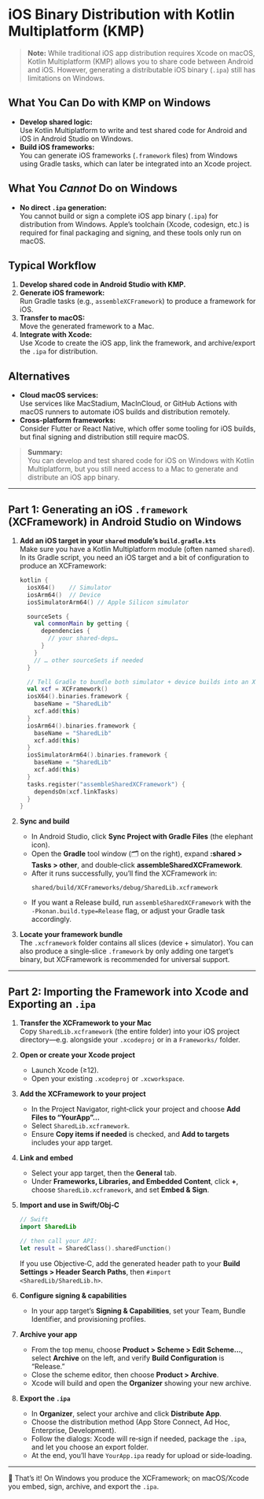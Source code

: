 # iOS Binary Distribution with Kotlin Multiplatform (KMP)

> **Note:** While traditional iOS app distribution requires Xcode on macOS, Kotlin Multiplatform (KMP) allows you to share code between Android and iOS. However, generating a distributable iOS binary (`.ipa`) still has limitations on Windows.

## What You Can Do with KMP on Windows

- **Develop shared logic:**  
  Use Kotlin Multiplatform to write and test shared code for Android and iOS in Android Studio on Windows.
- **Build iOS frameworks:**  
  You can generate iOS frameworks (`.framework` files) from Windows using Gradle tasks, which can later be integrated into an Xcode project.

## What You *Cannot* Do on Windows

- **No direct `.ipa` generation:**  
  You cannot build or sign a complete iOS app binary (`.ipa`) for distribution from Windows. Apple’s toolchain (Xcode, codesign, etc.) is required for final packaging and signing, and these tools only run on macOS.

## Typical Workflow

1. **Develop shared code in Android Studio with KMP.**
2. **Generate iOS framework:**  
   Run Gradle tasks (e.g., `assembleXCFramework`) to produce a framework for iOS.
3. **Transfer to macOS:**  
   Move the generated framework to a Mac.
4. **Integrate with Xcode:**  
   Use Xcode to create the iOS app, link the framework, and archive/export the `.ipa` for distribution.

## Alternatives

- **Cloud macOS services:**  
  Use services like MacStadium, MacInCloud, or GitHub Actions with macOS runners to automate iOS builds and distribution remotely.
- **Cross-platform frameworks:**  
  Consider Flutter or React Native, which offer some tooling for iOS builds, but final signing and distribution still require macOS.

> **Summary:**  
> You can develop and test shared code for iOS on Windows with Kotlin Multiplatform, but you still need access to a Mac to generate and distribute an iOS app binary.

---

## Part 1: Generating an iOS `.framework` (XCFramework) in Android Studio on Windows

1. **Add an iOS target in your `shared` module’s `build.gradle.kts`**  
   Make sure you have a Kotlin Multiplatform module (often named `shared`). In its Gradle script, you need an iOS target and a bit of configuration to produce an XCFramework:
   ```kotlin
   kotlin {
     iosX64()    // Simulator
     iosArm64()  // Device
     iosSimulatorArm64() // Apple Silicon simulator

     sourceSets {
       val commonMain by getting {
         dependencies {
           // your shared-deps…
         }
       }
       // … other sourceSets if needed
     }

     // Tell Gradle to bundle both simulator + device builds into an XCFramework:
     val xcf = XCFramework()
     iosX64().binaries.framework {
       baseName = "SharedLib"
       xcf.add(this)
     }
     iosArm64().binaries.framework {
       baseName = "SharedLib"
       xcf.add(this)
     }
     iosSimulatorArm64().binaries.framework {
       baseName = "SharedLib"
       xcf.add(this)
     }
     tasks.register("assembleSharedXCFramework") {
       dependsOn(xcf.linkTasks)
     }
   }
   ```

2. **Sync and build**  
   - In Android Studio, click **Sync Project with Gradle Files** (the elephant icon).  
   - Open the **Gradle** tool window (​🗂️ on the right), expand **:shared > Tasks > other**, and double‑click **assembleSharedXCFramework**.  
   - After it runs successfully, you’ll find the XCFramework in:  
     ```
     shared/build/XCFrameworks/debug/SharedLib.xcframework
     ```
   - If you want a Release build, run `assembleSharedXCFramework` with the `-Pkonan.build.type=Release` flag, or adjust your Gradle task accordingly.

3. **Locate your framework bundle**  
   The `.xcframework` folder contains all slices (device + simulator). You can also produce a single‑slice `.framework` by only adding one target’s binary, but XCFramework is recommended for universal support.

---

## Part 2: Importing the Framework into Xcode and Exporting an `.ipa`

1. **Transfer the XCFramework to your Mac**  
   Copy `SharedLib.xcframework` (the entire folder) into your iOS project directory—e.g. alongside your `.xcodeproj` or in a `Frameworks/` folder.

2. **Open or create your Xcode project**  
   - Launch Xcode (≥12).  
   - Open your existing `.xcodeproj` or `.xcworkspace`.

3. **Add the XCFramework to your project**  
   - In the Project Navigator, right‑click your project and choose **Add Files to “YourApp”…**  
   - Select `SharedLib.xcframework`.  
   - Ensure **Copy items if needed** is checked, and **Add to targets** includes your app target.

4. **Link and embed**  
   - Select your app target, then the **General** tab.  
   - Under **Frameworks, Libraries, and Embedded Content**, click **+**, choose `SharedLib.xcframework`, and set **Embed & Sign**.

5. **Import and use in Swift/Obj‑C**  
   ```swift
   // Swift
   import SharedLib

   // then call your API:
   let result = SharedClass().sharedFunction()
   ```
   If you use Objective‑C, add the generated header path to your **Build Settings > Header Search Paths**, then `#import <SharedLib/SharedLib.h>`.

6. **Configure signing & capabilities**  
   - In your app target’s **Signing & Capabilities**, set your Team, Bundle Identifier, and provisioning profiles.

7. **Archive your app**  
   - From the top menu, choose **Product > Scheme > Edit Scheme…**, select **Archive** on the left, and verify **Build Configuration** is “Release.”  
   - Close the scheme editor, then choose **Product > Archive**.  
   - Xcode will build and open the **Organizer** showing your new archive.

8. **Export the `.ipa`**  
   - In **Organizer**, select your archive and click **Distribute App**.  
   - Choose the distribution method (App Store Connect, Ad Hoc, Enterprise, Development).  
   - Follow the dialogs: Xcode will re‑sign if needed, package the `.ipa`, and let you choose an export folder.  
   - At the end, you’ll have `YourApp.ipa` ready for upload or side‑loading.

---

🎉 That’s it! On Windows you produce the XCFramework; on macOS/Xcode you embed, sign, archive, and export the `.ipa`.
